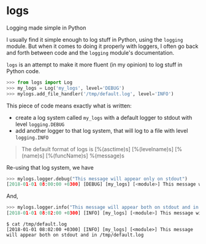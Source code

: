 # logs
Logging made simple in Python

I usually find it simple enough to log stuff in Python, using the `logging` module.
But when it comes to doing it properly with loggers, I often go back and forth between code and the `logging` module's documentation.

`logs` is an attempt to make it more fluent (in my opinion) to log stuff in Python code.

```python
>>> from logs import Log
>>> my_logs = Log('my_logs', level='DEBUG')
>>> mylogs.add_file_handler('/tmp/default.log', level='INFO')
```

This piece of code means exactly what is written:

 - create a log system called `my_logs` with a default logger to stdout with level `logging.DEBUG`
 - add another logger to that log system, that will log to a file with level `logging.INFO`

> The default format of logs is [%(asctime)s] [%(levelname)s] [%(name)s] [%(funcName)s] %(message)s

Re-using that log system, we have

```python
>>> mylogs.logger.debug("This message will appear only on stdout")
[2018-01-01 08:00:00 +0300] [DEBUG] [my_logs] [<module>] This message will appear only on stdout
```
And,
```python
>>> mylogs.logger.info("This message will appear both on stdout and in /tmp/default.log")
[2018-01-01 08:02:00 +0300] [INFO] [my_logs] [<module>] This message will appear both on stdout and in /tmp/default.log
```

```shell
$ cat /tmp/default.log
[2018-01-01 08:02:00 +0300] [INFO] [my_logs] [<module>] This message will appear both on stdout and in /tmp/default.log
```


